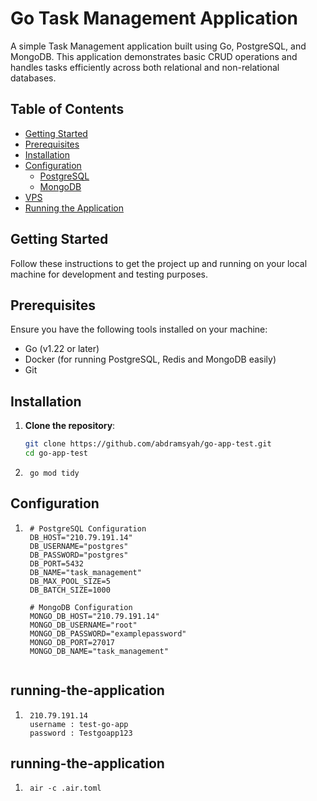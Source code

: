 # Go Task Management Application

A simple Task Management application built using Go, PostgreSQL, and MongoDB. This application demonstrates basic CRUD operations and handles tasks efficiently across both relational and non-relational databases.

## Table of Contents
- [Getting Started](#getting-started)
- [Prerequisites](#prerequisites)
- [Installation](#installation)
- [Configuration](#configuration)
  - [PostgreSQL](#postgresql)
  - [MongoDB](#mongodb)
- [VPS](#vps)
- [Running the Application](#running-the-application)

## Getting Started

Follow these instructions to get the project up and running on your local machine for development and testing purposes.

## Prerequisites

Ensure you have the following tools installed on your machine:
- Go (v1.22 or later)
- Docker (for running PostgreSQL, Redis and MongoDB easily)
- Git

## Installation

1. **Clone the repository**:
   ```bash
   git clone https://github.com/abdramsyah/go-app-test.git
   cd go-app-test
2. ```
    go mod tidy

## **Configuration**
1. ```
    # PostgreSQL Configuration
    DB_HOST="210.79.191.14"
    DB_USERNAME="postgres"
    DB_PASSWORD="postgres"
    DB_PORT=5432
    DB_NAME="task_management"
    DB_MAX_POOL_SIZE=5  
    DB_BATCH_SIZE=1000

    # MongoDB Configuration
    MONGO_DB_HOST="210.79.191.14"
    MONGO_DB_USERNAME="root"
    MONGO_DB_PASSWORD="examplepassword"
    MONGO_DB_PORT=27017
    MONGO_DB_NAME="task_management"


## **running-the-application**
1. ```
    210.79.191.14
    username : test-go-app
    password : Testgoapp123

## **running-the-application**
1. ```
    air -c .air.toml